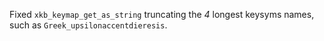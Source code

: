 Fixed `xkb_keymap_get_as_string` truncating the *4* longest keysyms names, such as `Greek_upsilonaccentdieresis`.
